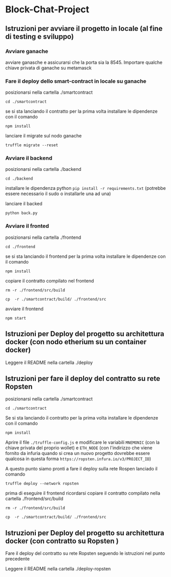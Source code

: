 # Block-Chat-Project


 


## Istruzioni per avviare il progetto in locale (al fine di testing e sviluppo)

### Avviare ganache
avviare ganasche e assicurarsi che la porta sia la 8545. Importare qualche chiave privata di ganache su metamasck

### Fare il deploy dello smart-contract in locale su ganache
posizionarsi nella cartella ./smartcontract

`cd ./smartcontract`

se si sta lanciando il contratto per la prima volta installare le dipendenze con il comando 

`npm install`

lanciare il migrate sul nodo ganache

`truffle migrate --reset`


### Avviare il backend

posizionarsi nella cartella ./backend

`cd ./backend`

installare le dipendenza python `pip install -r requirements.txt` (potrebbe essere necessario il sudo o installarle una ad una)

lanciare il backed 

`python back.py`

### Avviare il fronted

posizionarsi nella cartella ./frontend

`cd ./frontend`


se si sta lanciando il frontend per la prima volta installare le dipendenze con il comando 

`npm install`

copiare il contratto compilato nel frontend

`rm -r ./frontend/src/build`

`cp  -r ./smartcontract/build/ ./frontend/src`

avviare il frontend

`npm start`


## Istruzioni per Deploy del progetto su architettura docker (con nodo etherium su un container docker)

Leggere il README nella cartella ./deploy


## Istruzioni per fare il deploy del contratto su rete Ropsten

posizionarsi nella cartella ./smartcontract

`cd ./smartcontract`

Se si sta lanciando il contratto per la prima volta installare le dipendenze con il comando 

`npm install`

Aprire il file `./truffle-config.js` e modificare le variabili `MNEMONIC` 
(con la chiave privata del proprio wollet) e `ETH_NODE` (con l'indirizzo che viene fornito da infuria quando si crea un nuovo progetto dovrebbe essere qualcosa in questa forma `https://ropsten.infura.io/v3/PROJECT_ID`)

A questo punto siamo pronti a fare il deploy sulla rete Rospen lanciado il comando 

`truffle deploy --network ropsten`

prima di eseguire il frontend  ricordarsi copiare il contratto compilato nella cartella ./frontend/src/build

`rm -r ./frontend/src/build`

`cp  -r ./smartcontract/build/ ./frontend/src`


## Istruzioni per Deploy del progetto su architettura docker (con contratto su Ropsten )

Fare il deploy del contratto su rete Ropsten seguendo le istruzioni nel punto precedente

Leggere il README nella cartella ./deploy-ropsten



